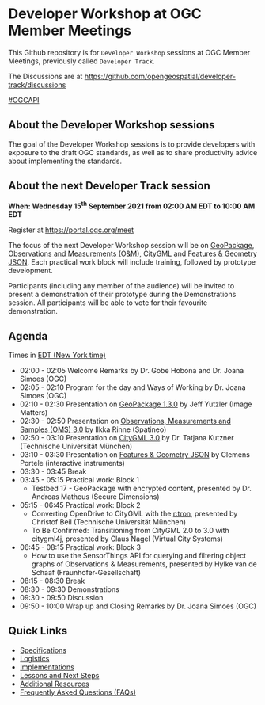 # Developer Workshop at OGC Member Meetings


This Github repository is for `Developer Workshop` sessions at OGC Member Meetings, previously called `Developer Track`.

The Discussions are at https://github.com/opengeospatial/developer-track/discussions

[#OGCAPI](https://twitter.com/hashtag/OGCAPI)

About the Developer Workshop sessions
----------------

The goal of the Developer Workshop sessions is to provide developers with exposure to the draft OGC standards, as well as to share productivity advice about implementing the standards.

About the next Developer Track session
----------------

**When: Wednesday 15<sup>th</sup> September 2021 from 02:00 AM EDT to 10:00 AM EDT**

Register at https://portal.ogc.org/meet

The focus of the next Developer Workshop session will be on [GeoPackage](http://www.geopackage.org/), [Observations and Measurements (O&M)](https://www.ogc.org/standards/om), [CityGML](https://www.ogc.org/standards/citygml) and [Features & Geometry JSON](https://www.ogc.org/projects/groups/featgeojsonswg). Each practical work block will include training, followed by prototype development.

Participants (including any member of the audience) will be invited to present a demonstration of their prototype during the Demonstrations session. All participants will be able to vote for their favourite demonstration.


Agenda
------

Times in [EDT (New York time)](https://www.timeanddate.com/worldclock/usa/new-york)


* 02:00 - 02:05 Welcome Remarks by Dr. Gobe Hobona and Dr. Joana Simoes (OGC)
* 02:05 - 02:10 Program for the day and Ways of Working by Dr. Joana Simoes (OGC)
* 02:10 - 02:30 Presentation on [GeoPackage 1.3.0](http://www.geopackage.org/) by Jeff Yutzler (Image Matters)
* 02:30 - 02:50 Presentation on [Observations, Measurements and Samples (OMS) 3.0](https://www.ogc.org/standards/om) by Ilkka Rinne (Spatineo)
* 02:50 - 03:10 Presentation on [CityGML 3.0](https://github.com/opengeospatial/CityGML-3.0CM) by Dr. Tatjana Kutzner (Technische Universität München)
* 03:10 - 03:30 Presentation on [Features & Geometry JSON](https://www.ogc.org/projects/groups/featgeojsonswg) by Clemens Portele (interactive instruments)
* 03:30 - 03:45 Break
* 03:45 - 05:15 Practical work: Block 1
  * Testbed 17 - GeoPackage with encrypted content, presented by Dr. Andreas Matheus (Secure Dimensions)
* 05:15 - 06:45 Practical work: Block 2
  * Converting OpenDrive to CityGML with the [r:tron](https://www.asg.ed.tum.de/en/gis/software/rtron/), presented by Christof Beil (Technische Universität München)
  * To Be Confirmed: Transitioning from CityGML 2.0 to 3.0 with citygml4j, presented by Claus Nagel (Virtual City Systems)
* 06:45 - 08:15 Practical work: Block 3
  * How to use the SensorThings API for querying and filtering object graphs of Observations & Measurements, presented by Hylke van de Schaaf (Fraunhofer-Gesellschaft)
* 08:15 - 08:30 Break
* 08:30 - 09:30 Demonstrations
* 09:30 - 09:50 Discussion
* 09:50 - 10:00 Wrap up and Closing Remarks by Dr. Joana Simoes (OGC)

Quick Links
------

* [Specifications](./specs.adoc)
* [Logistics](./logistics.adoc)
* [Implementations](./implementations.adoc)
* [Lessons and Next Steps](./lessonsAndNextSteps.adoc)
* [Additional Resources](./additionalResources.adoc)
* [Frequently Asked Questions (FAQs)](./FAQ.adoc)
